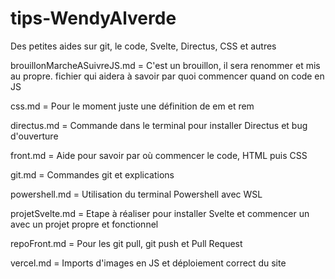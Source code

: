 # tips-WendyAlverde

Des petites aides sur git, le code, Svelte, Directus, CSS et autres

brouillonMarcheASuivreJS.md = C'est un brouillon, il sera renommer et mis au propre. fichier qui aidera à savoir par quoi commencer quand on code en JS

css.md = Pour le moment juste une définition de em et rem

directus.md = Commande dans le terminal pour installer Directus et bug d'ouverture

front.md = Aide pour savoir par où commencer le code, HTML  puis CSS

git.md = Commandes git et explications

powershell.md = Utilisation du terminal Powershell avec WSL

projetSvelte.md = Etape à réaliser pour installer Svelte et commencer un avec un projet propre et fonctionnel

repoFront.md =  Pour les git pull, git push et Pull Request

vercel.md = Imports d'images en JS et déploiement correct du site
